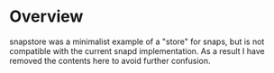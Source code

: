 # Overview

snapstore was a minimalist example of a "store" for snaps, but is not compatible with the current snapd implementation. As a result I have removed the contents here to avoid further confusion.
